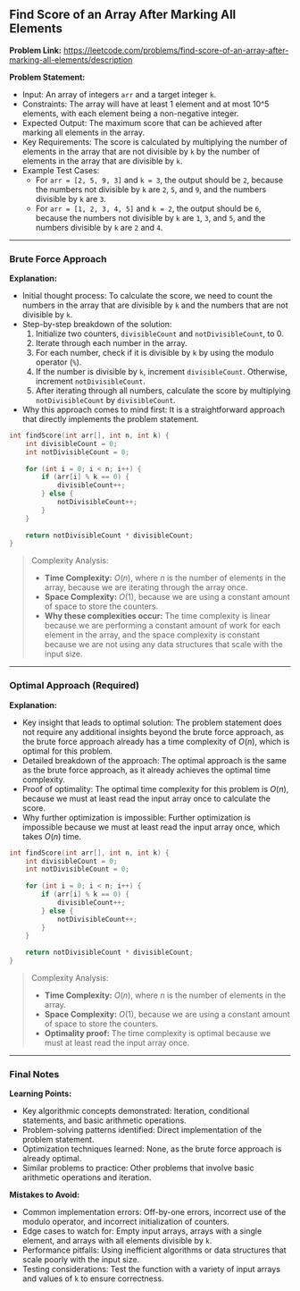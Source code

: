 ## Find Score of an Array After Marking All Elements
**Problem Link:** https://leetcode.com/problems/find-score-of-an-array-after-marking-all-elements/description

**Problem Statement:**
- Input: An array of integers `arr` and a target integer `k`.
- Constraints: The array will have at least 1 element and at most 10^5 elements, with each element being a non-negative integer.
- Expected Output: The maximum score that can be achieved after marking all elements in the array.
- Key Requirements: The score is calculated by multiplying the number of elements in the array that are not divisible by `k` by the number of elements in the array that are divisible by `k`.
- Example Test Cases:
  - For `arr = [2, 5, 9, 3]` and `k = 3`, the output should be `2`, because the numbers not divisible by `k` are `2`, `5`, and `9`, and the numbers divisible by `k` are `3`.
  - For `arr = [1, 2, 3, 4, 5]` and `k = 2`, the output should be `6`, because the numbers not divisible by `k` are `1`, `3`, and `5`, and the numbers divisible by `k` are `2` and `4`.

---

### Brute Force Approach

**Explanation:**
- Initial thought process: To calculate the score, we need to count the numbers in the array that are divisible by `k` and the numbers that are not divisible by `k`.
- Step-by-step breakdown of the solution:
  1. Initialize two counters, `divisibleCount` and `notDivisibleCount`, to 0.
  2. Iterate through each number in the array.
  3. For each number, check if it is divisible by `k` by using the modulo operator (`%`).
  4. If the number is divisible by `k`, increment `divisibleCount`. Otherwise, increment `notDivisibleCount`.
  5. After iterating through all numbers, calculate the score by multiplying `notDivisibleCount` by `divisibleCount`.
- Why this approach comes to mind first: It is a straightforward approach that directly implements the problem statement.

```cpp
int findScore(int arr[], int n, int k) {
    int divisibleCount = 0;
    int notDivisibleCount = 0;
    
    for (int i = 0; i < n; i++) {
        if (arr[i] % k == 0) {
            divisibleCount++;
        } else {
            notDivisibleCount++;
        }
    }
    
    return notDivisibleCount * divisibleCount;
}
```

> Complexity Analysis:
> - **Time Complexity:** $O(n)$, where $n$ is the number of elements in the array, because we are iterating through the array once.
> - **Space Complexity:** $O(1)$, because we are using a constant amount of space to store the counters.
> - **Why these complexities occur:** The time complexity is linear because we are performing a constant amount of work for each element in the array, and the space complexity is constant because we are not using any data structures that scale with the input size.

---

### Optimal Approach (Required)

**Explanation:**
- Key insight that leads to optimal solution: The problem statement does not require any additional insights beyond the brute force approach, as the brute force approach already has a time complexity of $O(n)$, which is optimal for this problem.
- Detailed breakdown of the approach: The optimal approach is the same as the brute force approach, as it already achieves the optimal time complexity.
- Proof of optimality: The optimal time complexity for this problem is $O(n)$, because we must at least read the input array once to calculate the score.
- Why further optimization is impossible: Further optimization is impossible because we must at least read the input array once, which takes $O(n)$ time.

```cpp
int findScore(int arr[], int n, int k) {
    int divisibleCount = 0;
    int notDivisibleCount = 0;
    
    for (int i = 0; i < n; i++) {
        if (arr[i] % k == 0) {
            divisibleCount++;
        } else {
            notDivisibleCount++;
        }
    }
    
    return notDivisibleCount * divisibleCount;
}
```

> Complexity Analysis:
> - **Time Complexity:** $O(n)$, where $n$ is the number of elements in the array.
> - **Space Complexity:** $O(1)$, because we are using a constant amount of space to store the counters.
> - **Optimality proof:** The time complexity is optimal because we must at least read the input array once.

---

### Final Notes

**Learning Points:**
- Key algorithmic concepts demonstrated: Iteration, conditional statements, and basic arithmetic operations.
- Problem-solving patterns identified: Direct implementation of the problem statement.
- Optimization techniques learned: None, as the brute force approach is already optimal.
- Similar problems to practice: Other problems that involve basic arithmetic operations and iteration.

**Mistakes to Avoid:**
- Common implementation errors: Off-by-one errors, incorrect use of the modulo operator, and incorrect initialization of counters.
- Edge cases to watch for: Empty input arrays, arrays with a single element, and arrays with all elements divisible by `k`.
- Performance pitfalls: Using inefficient algorithms or data structures that scale poorly with the input size.
- Testing considerations: Test the function with a variety of input arrays and values of `k` to ensure correctness.